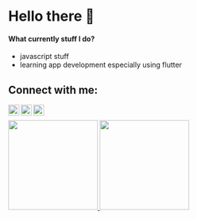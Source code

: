 # Hello there 👋
#### What currently stuff I do?
- javascript stuff
- learning app development especially using flutter

## Connect with me:

[<img align="left" alt="septa | Twitter" width="22px" src="https://cdn.jsdelivr.net/npm/simple-icons@v3/icons/twitter.svg" />][twitter]
[<img align="left" alt="septa | LinkedIn" width="22px" src="https://cdn.jsdelivr.net/npm/simple-icons@v3/icons/linkedin.svg" />][linkedin]
[<img align="left" alt="septa | Instagram" width="22px" src="https://cdn.jsdelivr.net/npm/simple-icons@v3/icons/instagram.svg" />][instagram]

[instagram]: https://www.instagram.com/septa_alfauzan/
[twitter]: https://twitter.com/septa_alfauzan
[linkedin]: https://www.linkedin.com/in/septa-alfauzan-a11a891b0/

<br/>
<p align="left">
<a href="https://github.com/septalfauzan">
  <img height="180em" src="https://github-readme-stats-eight-theta.vercel.app/api?username=septalfauzan&show_icons=true&theme=algolia&include_all_commits=true&count_private=true"/>
  <img height="180em" src="https://github-readme-stats-eight-theta.vercel.app/api/top-langs/?username=septalfauzan&layout=compact&langs_count=8&theme=algolia"/>
</a>
</p>
